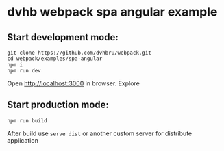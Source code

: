 # dvhb webpack spa angular example

## Start development mode:

```
git clone https://github.com/dvhbru/webpack.git
cd webpack/examples/spa-angular
npm i
npm run dev
```

Open [http://localhost:3000](http://localhost:3000) in browser. Explore

## Start production mode:

```
npm run build
```

After build use `serve dist` or another custom server for distribute application
